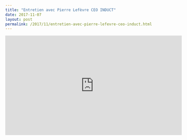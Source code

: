 ```yaml
---
title: "Entretien avec Pierre Lefèvre CEO INDUCT"
date: 2017-11-07
layout: post
permalink: /2017/11/entretien-avec-pierre-lefevre-ceo-induct.html
---
```


<iframe width="560" height="315" src="https://www.youtube.com/embed/QiK1yJPmjfg" frameborder="0" allowfullscreen></iframe>
